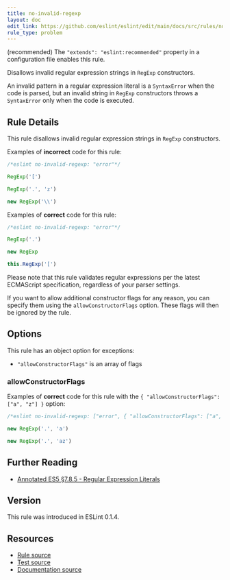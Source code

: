 ```yaml
---
title: no-invalid-regexp
layout: doc
edit_link: https://github.com/eslint/eslint/edit/main/docs/src/rules/no-invalid-regexp.md
rule_type: problem
---
```




(recommended) The `"extends": "eslint:recommended"` property in a configuration file enables this rule.

Disallows invalid regular expression strings in `RegExp` constructors.

An invalid pattern in a regular expression literal is a `SyntaxError` when the code is parsed, but an invalid string in `RegExp` constructors throws a `SyntaxError` only when the code is executed.

## Rule Details

This rule disallows invalid regular expression strings in `RegExp` constructors.

Examples of **incorrect** code for this rule:

```js
/*eslint no-invalid-regexp: "error"*/

RegExp('[')

RegExp('.', 'z')

new RegExp('\\')
```

Examples of **correct** code for this rule:

```js
/*eslint no-invalid-regexp: "error"*/

RegExp('.')

new RegExp

this.RegExp('[')
```

Please note that this rule validates regular expressions per the latest ECMAScript specification, regardless of your parser settings.

If you want to allow additional constructor flags for any reason, you can specify them using the `allowConstructorFlags` option. These flags will then be ignored by the rule.

## Options

This rule has an object option for exceptions:

* `"allowConstructorFlags"` is an array of flags

### allowConstructorFlags

Examples of **correct** code for this rule with the `{ "allowConstructorFlags": ["a", "z"] }` option:

```js
/*eslint no-invalid-regexp: ["error", { "allowConstructorFlags": ["a", "z"] }]*/

new RegExp('.', 'a')

new RegExp('.', 'az')
```

## Further Reading

* [Annotated ES5 §7.8.5 - Regular Expression Literals](https://es5.github.io/#x7.8.5)

## Version

This rule was introduced in ESLint 0.1.4.

## Resources

* [Rule source](https://github.com/eslint/eslint/tree/HEAD/lib/rules/no-invalid-regexp.js)
* [Test source](https://github.com/eslint/eslint/tree/HEAD/tests/lib/rules/no-invalid-regexp.js)
* [Documentation source](https://github.com/eslint/eslint/tree/HEAD/docs/src/rules/no-invalid-regexp.md)

